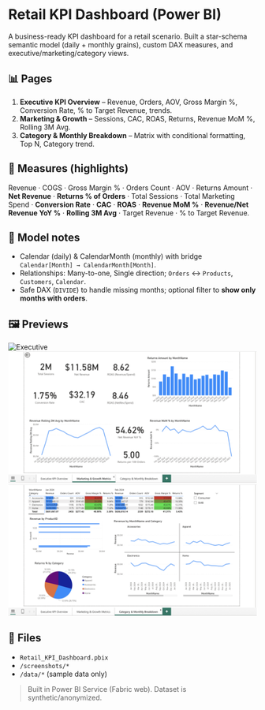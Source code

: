# Retail KPI Dashboard (Power BI)

A business-ready KPI dashboard for a retail scenario. Built a star-schema semantic model (daily + monthly grains), custom DAX measures, and executive/marketing/category views.

## 📊 Pages
1) **Executive KPI Overview** – Revenue, Orders, AOV, Gross Margin %, Conversion Rate, % to Target Revenue, trends.  
2) **Marketing & Growth** – Sessions, CAC, ROAS, Returns, Revenue MoM %, Rolling 3M Avg.  
3) **Category & Monthly Breakdown** – Matrix with conditional formatting, Top N, Category trend.

## 🧠 Measures (highlights)
Revenue · COGS · Gross Margin % · Orders Count · AOV · Returns Amount · **Net Revenue** · **Returns % of Orders** · Total Sessions · Total Marketing Spend · **Conversion Rate** · **CAC** · **ROAS** · **Revenue MoM %** · **Revenue/Net Revenue YoY %** · **Rolling 3M Avg** · Target Revenue · % to Target Revenue.

## 🔧 Model notes
- Calendar (daily) & CalendarMonth (monthly) with bridge `Calendar[Month] → CalendarMonth[Month]`.
- Relationships: Many-to-one, Single direction; `Orders` ↔ `Products`, `Customers`, `Calendar`.
- Safe DAX (`DIVIDE`) to handle missing months; optional filter to **show only months with orders**.

## 🖼️ Previews
![Executive]([screenshots/Page1.png](https://github.com/KashyapAva/retail-kpi-powerbi-dashboard/blob/4d94053c23413f85d42a4ea5edd8a1d07b86c531/Page1.png))
![Marketing](screenshots/Page2.png)
![Category](screenshots/Page3.png)

## 🧩 Files
- `Retail_KPI_Dashboard.pbix`
- `/screenshots/*`
- `/data/*` (sample data only)

> Built in Power BI Service (Fabric web). Dataset is synthetic/anonymized.
